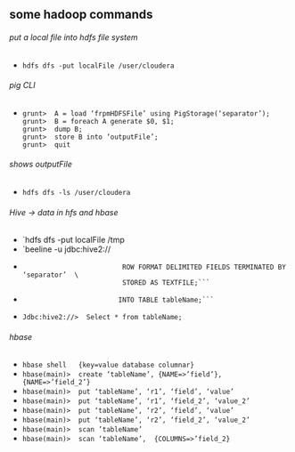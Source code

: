 ## some hadoop commands
###### put a local file into hdfs file system
*  `hdfs dfs -put localFile /user/cloudera`    
###### pig CLI 
*  ``` pig -x mapreduce          
   grunt>  A = load ‘frpmHDFSFile’ using PigStorage(‘separator’);
   grunt>  B = foreach A generate $0, $1;
   grunt>  dump B;
   grunt>  store B into ‘outputFile’;
   grunt>  quit 
   ```

###### shows outputFile
*  `hdfs dfs -ls /user/cloudera`  

###### Hive -> data in hfs and hbase  
*  `hdfs dfs -put localFile /tmp          
*  `beeline -u jdbc:hive2://  
*  ```Jdbc:hive2://>  create table tableName (field STRING, field_2 INT) \
                            ROW FORMAT DELIMITED FIELDS TERMINATED BY ‘separator’  \
                            STORED AS TEXTFILE;```
*  ```Jdbc:hive2://>  LOAD DATA INPATH ‘tmp/fileName’ OVERWRITE \
                           INTO TABLE tableName;```
*  ```Jdbc:hive2://>  Select * from tableName;```

###### hbase       
*   `hbase shell   {key=value database columnar}`
*   `hbase(main)>  create ‘tableName’, {NAME=>’field’}, {NAME=>’field_2’}`
*   `hbase(main)>  put ‘tableName’, ‘r1’, ‘field’, ‘value’  `
*   `hbase(main)>  put ‘tableName’, ‘r1’, ‘field_2’, ‘value_2’ `
*   `hbase(main)>  put ‘tableName’, ‘r2’, ‘field’, ‘value’  `
*   `hbase(main)>  put ‘tableName’, ‘r2’, ‘field_2’, ‘value_2’ `
*   `hbase(main)>  scan ’tableName’ `
*   `hbase(main)>  scan ‘tableName’,  {COLUMNS=>’field_2} `
  
   
      
      
